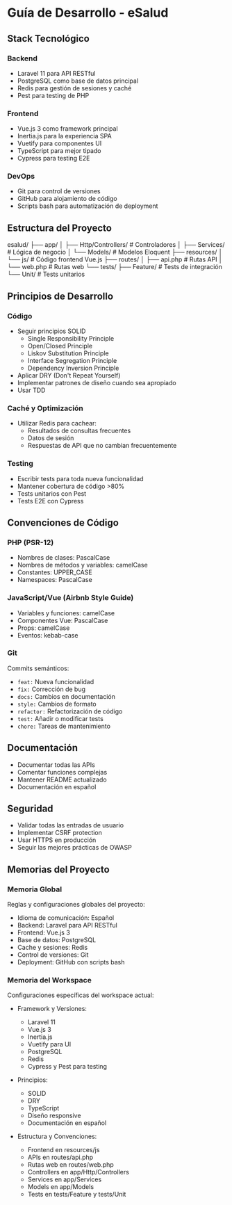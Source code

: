 # Guía de Desarrollo - eSalud

## Stack Tecnológico

### Backend

- Laravel 11 para API RESTful
- PostgreSQL como base de datos principal
- Redis para gestión de sesiones y caché
- Pest para testing de PHP

### Frontend

- Vue.js 3 como framework principal
- Inertia.js para la experiencia SPA
- Vuetify para componentes UI
- TypeScript para mejor tipado
- Cypress para testing E2E

### DevOps

- Git para control de versiones
- GitHub para alojamiento de código
- Scripts bash para automatización de deployment

## Estructura del Proyecto

esalud/
├── app/
│   ├── Http/Controllers/    # Controladores
│   ├── Services/           # Lógica de negocio
│   └── Models/            # Modelos Eloquent
├── resources/
│   └── js/               # Código frontend Vue.js
├── routes/
│   ├── api.php          # Rutas API
│   └── web.php         # Rutas web
└── tests/
    ├── Feature/       # Tests de integración
    └── Unit/         # Tests unitarios

## Principios de Desarrollo

### Código

- Seguir principios SOLID
  - Single Responsibility Principle
  - Open/Closed Principle
  - Liskov Substitution Principle
  - Interface Segregation Principle
  - Dependency Inversion Principle
- Aplicar DRY (Don't Repeat Yourself)
- Implementar patrones de diseño cuando sea apropiado
- Usar TDD

### Caché y Optimización

- Utilizar Redis para cachear:
  - Resultados de consultas frecuentes
  - Datos de sesión
  - Respuestas de API que no cambian frecuentemente

### Testing

- Escribir tests para toda nueva funcionalidad
- Mantener cobertura de código >80%
- Tests unitarios con Pest
- Tests E2E con Cypress

## Convenciones de Código

### PHP (PSR-12)

- Nombres de clases: PascalCase
- Nombres de métodos y variables: camelCase
- Constantes: UPPER_CASE
- Namespaces: PascalCase

### JavaScript/Vue (Airbnb Style Guide)

- Variables y funciones: camelCase
- Componentes Vue: PascalCase
- Props: camelCase
- Eventos: kebab-case

### Git

Commits semánticos:

- `feat:` Nueva funcionalidad
- `fix:` Corrección de bug
- `docs:` Cambios en documentación
- `style:` Cambios de formato
- `refactor:` Refactorización de código
- `test:` Añadir o modificar tests
- `chore:` Tareas de mantenimiento

## Documentación

- Documentar todas las APIs
- Comentar funciones complejas
- Mantener README actualizado
- Documentación en español

## Seguridad

- Validar todas las entradas de usuario
- Implementar CSRF protection
- Usar HTTPS en producción
- Seguir las mejores prácticas de OWASP

## Memorias del Proyecto

### Memoria Global

Reglas y configuraciones globales del proyecto:

- Idioma de comunicación: Español
- Backend: Laravel para API RESTful
- Frontend: Vue.js 3
- Base de datos: PostgreSQL
- Cache y sesiones: Redis
- Control de versiones: Git
- Deployment: GitHub con scripts bash

### Memoria del Workspace

Configuraciones específicas del workspace actual:

- Framework y Versiones:
  - Laravel 11
  - Vue.js 3
  - Inertia.js
  - Vuetify para UI
  - PostgreSQL
  - Redis
  - Cypress y Pest para testing

- Principios:
  - SOLID
  - DRY
  - TypeScript
  - Diseño responsive
  - Documentación en español

- Estructura y Convenciones:
  - Frontend en resources/js
  - APIs en routes/api.php
  - Rutas web en routes/web.php
  - Controllers en app/Http/Controllers
  - Services en app/Services
  - Models en app/Models
  - Tests en tests/Feature y tests/Unit
